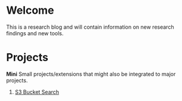 # Welcome
This is a research blog and will contain information on new research findings and new tools. 

# Projects

**Mini**
Small projects/extensions that might also be integrated to major projects. 

1. <a href="https://rojan-rijal.github.io/s3_search/">S3 Bucket Search</a>
